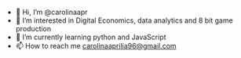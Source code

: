 - 👋 Hi, I’m @carolinaapr
- 👀 I’m interested in Digital Economics, data analytics and 8 bit game production
- 🌱 I’m currently learning python and JavaScript
- 📫 How to reach me carolinaaprilia96@gmail.com

<!---
carolinaapr/carolinaapr is a ✨ special ✨ repository because its `README.md` (this file) appears on your GitHub profile.
You can click the Preview link to take a look at your changes.
--->
